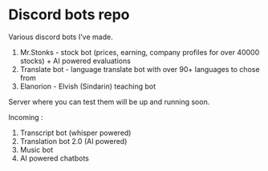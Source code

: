 # Discord bots repo


Various discord bots I've made.  
1. Mr.Stonks - stock bot (prices, earning, company profiles for over 40000 stocks) + AI powered evaluations
2. Translate bot - language translate bot with over 90+ languages to chose from
3. Elanorion - Elvish (Sindarin) teaching bot  

Server where you can test them will be up and running soon.  

Incoming :  
 
1. Transcript bot (whisper powered) 
2. Translation bot 2.0 (AI powered)
3. Music bot
4. AI powered chatbots
